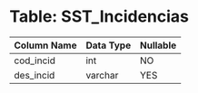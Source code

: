 # Table: SST_Incidencias

| Column Name | Data Type | Nullable |
|-------------|-----------|----------|
| cod_incid | int | NO |
| des_incid | varchar | YES |
